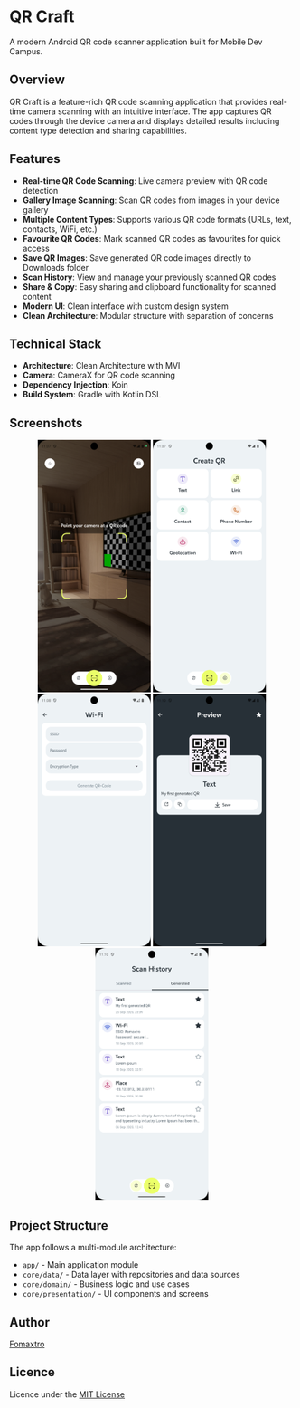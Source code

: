 # QR Craft

A modern Android QR code scanner application built for Mobile Dev Campus.

## Overview

QR Craft is a feature-rich QR code scanning application that provides real-time camera scanning with
an intuitive interface. The app captures QR codes through the device camera and displays detailed
results including content type detection and sharing capabilities.

## Features

- **Real-time QR Code Scanning**: Live camera preview with QR code detection
- **Gallery Image Scanning**: Scan QR codes from images in your device gallery
- **Multiple Content Types**: Supports various QR code formats (URLs, text, contacts, WiFi, etc.)
- **Favourite QR Codes**: Mark scanned QR codes as favourites for quick access
- **Save QR Images**: Save generated QR code images directly to Downloads folder
- **Scan History**: View and manage your previously scanned QR codes
- **Share & Copy**: Easy sharing and clipboard functionality for scanned content
- **Modern UI**: Clean interface with custom design system
- **Clean Architecture**: Modular structure with separation of concerns

## Technical Stack

- **Architecture**: Clean Architecture with MVI
- **Camera**: CameraX for QR code scanning
- **Dependency Injection**: Koin
- **Build System**: Gradle with Kotlin DSL

## Screenshots

<div align="center">
  <img src="screenshots/1.png" width="200" alt="QR Scanner Interface"/>
  <img src="screenshots/2.png" width="200" alt="Scan History"/>
  <img src="screenshots/3.png" width="200" alt="QR Code Result"/>
  <img src="screenshots/4.png" width="200" alt="Gallery Scanning"/>
  <img src="screenshots/5.png" width="200" alt="Favourite QR Codes"/>
</div>

## Project Structure

The app follows a multi-module architecture:

- `app/` - Main application module
- `core/data/` - Data layer with repositories and data sources
- `core/domain/` - Business logic and use cases
- `core/presentation/` - UI components and screens

## Author

[Fomaxtro](https://github.com/fomaxtro)

## Licence

Licence under the [MIT License](./LICENCE)
